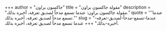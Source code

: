 +++
author = "جاكسون براون"
title = "مقولة جاكسون براون"
description = "مقولة جاكسون براون: عندما تسمع مدحاً لصديق تعرفه، أخبره بذلك."
quote = '''عندما تسمع مدحاً لصديق تعرفه، أخبره بذلك.'''
slug = "عندما-تسمع-مدحاً-لصديق-تعرفه-أخبره-بذلك"
+++
عندما تسمع مدحاً لصديق تعرفه، أخبره بذلك.
